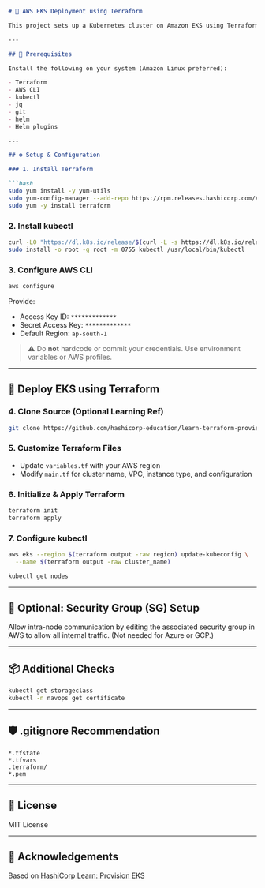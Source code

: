 
```markdown
# 🚀 AWS EKS Deployment using Terraform

This project sets up a Kubernetes cluster on Amazon EKS using Terraform, designed for infrastructure automation in a DevOps workflow. It includes AWS CLI, `kubectl`, and `helm` setup steps, along with Terraform configuration to provision networking, compute resources, and cluster settings. After deployment, the EKS cluster is made accessible via `kubectl`, with optional security group tweaks for node communication. The project is based on [HashiCorp's official EKS example](https://github.com/hashicorp-education/learn-terraform-provision-eks-cluster) and enhanced with notes for securely managing credentials and customizing your infrastructure.

---

## 🧰 Prerequisites

Install the following on your system (Amazon Linux preferred):

- Terraform
- AWS CLI
- kubectl
- jq
- git
- helm
- Helm plugins

---

## ⚙️ Setup & Configuration

### 1. Install Terraform

```bash
sudo yum install -y yum-utils
sudo yum-config-manager --add-repo https://rpm.releases.hashicorp.com/AmazonLinux/hashicorp.repo
sudo yum -y install terraform
```

### 2. Install kubectl

```bash
curl -LO "https://dl.k8s.io/release/$(curl -L -s https://dl.k8s.io/release/stable.txt)/bin/linux/amd64/kubectl"
sudo install -o root -g root -m 0755 kubectl /usr/local/bin/kubectl
```

### 3. Configure AWS CLI

```bash
aws configure
```

Provide:
- Access Key ID: `*************`
- Secret Access Key: `*************`
- Default Region: `ap-south-1`

> ⚠️ Do **not** hardcode or commit your credentials. Use environment variables or AWS profiles.

---

## 🚀 Deploy EKS using Terraform

### 4. Clone Source (Optional Learning Ref)

```bash
git clone https://github.com/hashicorp-education/learn-terraform-provision-eks-cluster.git
```

### 5. Customize Terraform Files

- Update `variables.tf` with your AWS region
- Modify `main.tf` for cluster name, VPC, instance type, and configuration

### 6. Initialize & Apply Terraform

```bash
terraform init
terraform apply
```

### 7. Configure kubectl

```bash
aws eks --region $(terraform output -raw region) update-kubeconfig \
  --name $(terraform output -raw cluster_name)

kubectl get nodes
```

---

## 🔐 Optional: Security Group (SG) Setup

Allow intra-node communication by editing the associated security group in AWS to allow all internal traffic. (Not needed for Azure or GCP.)

---

## 📦 Additional Checks

```bash
kubectl get storageclass
kubectl -n navops get certificate
```

---

## 🛡️ .gitignore Recommendation

```gitignore
*.tfstate
*.tfvars
.terraform/
*.pem
```

---

## 🪪 License

MIT License

---

## 🙌 Acknowledgements

Based on [HashiCorp Learn: Provision EKS](https://github.com/hashicorp-education/learn-terraform-provision-eks-cluster)
```

